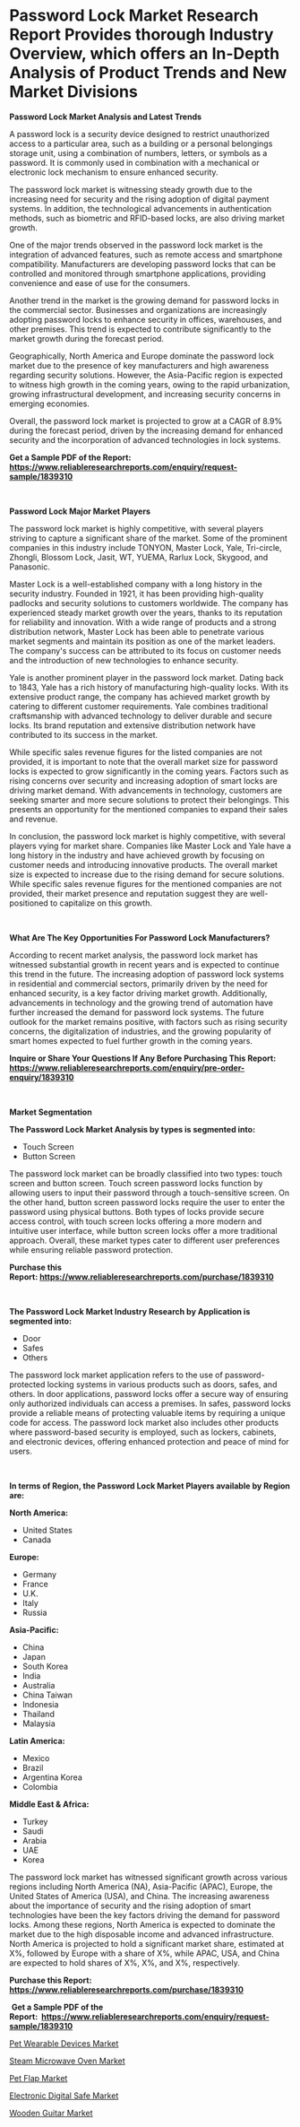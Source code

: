 <p><h1>Password Lock Market Research Report Provides thorough Industry Overview, which offers an In-Depth Analysis of Product Trends and New Market Divisions</h1></p><p><strong>Password Lock Market Analysis and Latest Trends</strong></p>
<p><p>A password lock is a security device designed to restrict unauthorized access to a particular area, such as a building or a personal belongings storage unit, using a combination of numbers, letters, or symbols as a password. It is commonly used in combination with a mechanical or electronic lock mechanism to ensure enhanced security.</p><p>The password lock market is witnessing steady growth due to the increasing need for security and the rising adoption of digital payment systems. In addition, the technological advancements in authentication methods, such as biometric and RFID-based locks, are also driving market growth.</p><p>One of the major trends observed in the password lock market is the integration of advanced features, such as remote access and smartphone compatibility. Manufacturers are developing password locks that can be controlled and monitored through smartphone applications, providing convenience and ease of use for the consumers.</p><p>Another trend in the market is the growing demand for password locks in the commercial sector. Businesses and organizations are increasingly adopting password locks to enhance security in offices, warehouses, and other premises. This trend is expected to contribute significantly to the market growth during the forecast period.</p><p>Geographically, North America and Europe dominate the password lock market due to the presence of key manufacturers and high awareness regarding security solutions. However, the Asia-Pacific region is expected to witness high growth in the coming years, owing to the rapid urbanization, growing infrastructural development, and increasing security concerns in emerging economies.</p><p>Overall, the password lock market is projected to grow at a CAGR of 8.9% during the forecast period, driven by the increasing demand for enhanced security and the incorporation of advanced technologies in lock systems.</p></p>
<p><strong>Get a Sample PDF of the Report:&nbsp; <a href="https://www.reliableresearchreports.com/enquiry/request-sample/1839310">https://www.reliableresearchreports.com/enquiry/request-sample/1839310</a></strong></p>
<p>&nbsp;</p>
<p><strong>Password Lock Major Market Players</strong></p>
<p><p>The password lock market is highly competitive, with several players striving to capture a significant share of the market. Some of the prominent companies in this industry include TONYON, Master Lock, Yale, Tri-circle, Zhongli, Blossom Lock, Jasit, WT, YUEMA, Rarlux Lock, Skygood, and Panasonic. </p><p>Master Lock is a well-established company with a long history in the security industry. Founded in 1921, it has been providing high-quality padlocks and security solutions to customers worldwide. The company has experienced steady market growth over the years, thanks to its reputation for reliability and innovation. With a wide range of products and a strong distribution network, Master Lock has been able to penetrate various market segments and maintain its position as one of the market leaders. The company's success can be attributed to its focus on customer needs and the introduction of new technologies to enhance security.</p><p>Yale is another prominent player in the password lock market. Dating back to 1843, Yale has a rich history of manufacturing high-quality locks. With its extensive product range, the company has achieved market growth by catering to different customer requirements. Yale combines traditional craftsmanship with advanced technology to deliver durable and secure locks. Its brand reputation and extensive distribution network have contributed to its success in the market.</p><p>While specific sales revenue figures for the listed companies are not provided, it is important to note that the overall market size for password locks is expected to grow significantly in the coming years. Factors such as rising concerns over security and increasing adoption of smart locks are driving market demand. With advancements in technology, customers are seeking smarter and more secure solutions to protect their belongings. This presents an opportunity for the mentioned companies to expand their sales and revenue.</p><p>In conclusion, the password lock market is highly competitive, with several players vying for market share. Companies like Master Lock and Yale have a long history in the industry and have achieved growth by focusing on customer needs and introducing innovative products. The overall market size is expected to increase due to the rising demand for secure solutions. While specific sales revenue figures for the mentioned companies are not provided, their market presence and reputation suggest they are well-positioned to capitalize on this growth.</p></p>
<p>&nbsp;</p>
<p><strong>What Are The Key Opportunities For Password Lock Manufacturers?</strong></p>
<p><p>According to recent market analysis, the password lock market has witnessed substantial growth in recent years and is expected to continue this trend in the future. The increasing adoption of password lock systems in residential and commercial sectors, primarily driven by the need for enhanced security, is a key factor driving market growth. Additionally, advancements in technology and the growing trend of automation have further increased the demand for password lock systems. The future outlook for the market remains positive, with factors such as rising security concerns, the digitalization of industries, and the growing popularity of smart homes expected to fuel further growth in the coming years.</p></p>
<p><strong>Inquire or Share Your Questions If Any Before Purchasing This Report: <a href="https://www.reliableresearchreports.com/enquiry/pre-order-enquiry/1839310">https://www.reliableresearchreports.com/enquiry/pre-order-enquiry/1839310</a></strong></p>
<p>&nbsp;</p>
<p><strong>Market Segmentation</strong></p>
<p><strong>The Password Lock Market Analysis by types is segmented into:</strong></p>
<p><ul><li>Touch Screen</li><li>Button Screen</li></ul></p>
<p><p>The password lock market can be broadly classified into two types: touch screen and button screen. Touch screen password locks function by allowing users to input their password through a touch-sensitive screen. On the other hand, button screen password locks require the user to enter the password using physical buttons. Both types of locks provide secure access control, with touch screen locks offering a more modern and intuitive user interface, while button screen locks offer a more traditional approach. Overall, these market types cater to different user preferences while ensuring reliable password protection.</p></p>
<p><strong>Purchase this Report:&nbsp;<a href="https://www.reliableresearchreports.com/purchase/1839310">https://www.reliableresearchreports.com/purchase/1839310</a></strong></p>
<p>&nbsp;</p>
<p><strong>The Password Lock Market Industry Research by Application is segmented into:</strong></p>
<p><ul><li>Door</li><li>Safes</li><li>Others</li></ul></p>
<p><p>The password lock market application refers to the use of password-protected locking systems in various products such as doors, safes, and others. In door applications, password locks offer a secure way of ensuring only authorized individuals can access a premises. In safes, password locks provide a reliable means of protecting valuable items by requiring a unique code for access. The password lock market also includes other products where password-based security is employed, such as lockers, cabinets, and electronic devices, offering enhanced protection and peace of mind for users.</p></p>
<p>&nbsp;</p>
<p><strong>In terms of Region, the Password Lock Market Players available by Region are:</strong></p>
<p>
    <p> <strong> North America: </strong>
        <ul>
            <li>United States</li>
            <li>Canada</li>
        </ul>
        </p> 
    <p> <strong> Europe: </strong>
        <ul>
            <li>Germany</li>
            <li>France</li>
            <li>U.K.</li>
            <li>Italy</li>
            <li>Russia</li>
        </ul>
        </p> 
    <p> <strong> Asia-Pacific: </strong>
        <ul>
            <li>China</li>
            <li>Japan</li>
            <li>South Korea</li>
            <li>India</li>
            <li>Australia</li>
            <li>China Taiwan</li>
            <li>Indonesia</li>
            <li>Thailand</li>
            <li>Malaysia</li>
        </ul>
        </p> 
    <p> <strong> Latin America: </strong>
        <ul>
            <li>Mexico</li>
            <li>Brazil</li>
            <li>Argentina Korea</li>
            <li>Colombia</li>
        </ul>
        </p> 
    <p> <strong> Middle East & Africa: </strong>
        <ul>
            <li>Turkey</li>
            <li>Saudi</li>
            <li>Arabia</li>
            <li>UAE</li>
            <li>Korea</li>
        </ul>
    </p>
    </p>
<p><p>The password lock market has witnessed significant growth across various regions including North America (NA), Asia-Pacific (APAC), Europe, the United States of America (USA), and China. The increasing awareness about the importance of security and the rising adoption of smart technologies have been the key factors driving the demand for password locks. Among these regions, North America is expected to dominate the market due to the high disposable income and advanced infrastructure. North America is projected to hold a significant market share, estimated at X%, followed by Europe with a share of X%, while APAC, USA, and China are expected to hold shares of X%, X%, and X%, respectively.</p></p>
<p><strong>Purchase this Report: <a href="https://www.reliableresearchreports.com/purchase/1839310">https://www.reliableresearchreports.com/purchase/1839310</a></strong></p>
<p>&nbsp;<strong>Get a Sample PDF of the Report:&nbsp;&nbsp;<a href="https://www.reliableresearchreports.com/enquiry/request-sample/1839310">https://www.reliableresearchreports.com/enquiry/request-sample/1839310</a></strong></p>
<p><strong></strong></p>
<p><p><a href="https://github.com/nicoletavirag/Market-Research-Report-List-1/blob/main/pet-wearable-devices-market.md">Pet Wearable Devices Market</a></p><p><a href="https://github.com/arionmp/Market-Research-Report-List-1/blob/main/steam-microwave-oven-market.md">Steam Microwave Oven Market</a></p><p><a href="https://github.com/wwwkeltoum/Market-Research-Report-List-1/blob/main/pet-flap-market.md">Pet Flap Market</a></p><p><a href="https://github.com/kosella/Market-Research-Report-List-1/blob/main/electronic-digital-safe-market.md">Electronic Digital Safe Market</a></p><p><a href="https://github.com/zeberleansnyderallisonwjfli/Market-Research-Report-List-1/blob/main/wooden-guitar-market.md">Wooden Guitar Market</a></p></p>